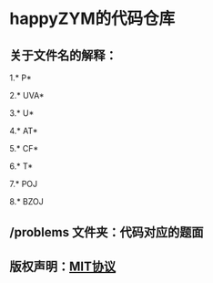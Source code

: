 ﻿# happyZYM的代码仓库
## 关于文件名的解释：
1.\* P\*

2.\* UVA\*

3.\* U\*

4.\* AT\*

5.\* CF\*

6.\* T\*

7.\* POJ

8.\* BZOJ

## /problems 文件夹：代码对应的题面
## 版权声明：[MIT协议](https://choosealicense.com/licenses/mit/)
